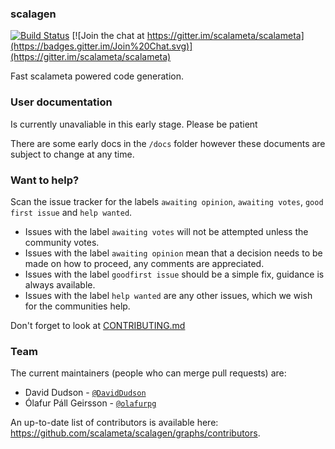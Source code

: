 ### scalagen
[![Build Status](https://travis-ci.org/scalameta/scalagen.svg?branch=master)](https://travis-ci.org/scalameta/scalagen)
[![Join the chat at https://gitter.im/scalameta/scalameta](https://badges.gitter.im/Join%20Chat.svg)](https://gitter.im/scalameta/scalameta)

Fast scalameta powered code generation.

### User documentation

Is currently unavaliable in this early stage. Please be patient

There are some early docs in the `/docs` folder however these documents are subject to change at any time.

### Want to help?

Scan the issue tracker for the labels `awaiting opinion`, `awaiting votes`, `good first issue` and `help wanted`.
- Issues with the label `awaiting votes` will not be attempted unless the community votes.
- Issues with the label `awaiting opinion` mean that a decision needs to be made on how to proceed, any comments are appreciated.
- Issues with the label `goodfirst issue` should be a simple fix, guidance is always available.
- Issues with the label `help wanted` are any other issues, which we wish for the communities help.

Don't forget to look at [CONTRIBUTING.md](https://github.com/scalameta/scalagen/blob/master/CONTRIBUTING.md)

### Team
The current maintainers (people who can merge pull requests) are:

* David Dudson - [`@DavidDudson`](https://github.com/DavidDudson)
* Ólafur Páll Geirsson - [`@olafurpg`](https://github.com/olafurpg)

An up-to-date list of contributors is available here: https://github.com/scalameta/scalagen/graphs/contributors.

[docs]: http://scalameta.org